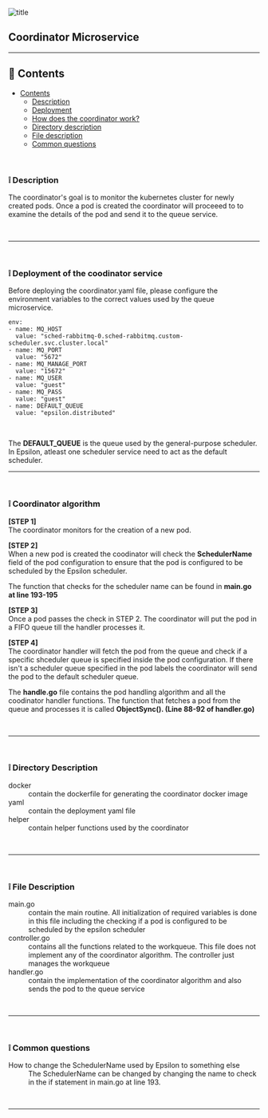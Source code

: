 ![title](https://alexneo.net/epsilon/coordinator.png "Coordinator")
## Coordinator Microservice

---

## :page_facing_up: Contents
- [Contents](#contents)
  - [Description](#desc)
  - [Deployment](#deploy)
  - [How does the coordinator work?](#algo)
  - [Directory description](#dir)
  - [File description](#file)
  - [Common questions](#qna)


<br>

<a name="desc"/></a> 
### :grey_exclamation: Description

The coordinator's goal is to monitor the kubernetes cluster for newly created pods. Once a pod is created the coordinator will proceeed to to examine the details of the pod and send it to the queue service.

<br>

---


<br>

<a name="deploy"/></a> 
### :grey_exclamation: Deployment of the coodinator service

Before deploying the coordinator.yaml file, please configure the environment variables to the correct values used by the queue microservice.

    env:
    - name: MQ_HOST
      value: "sched-rabbitmq-0.sched-rabbitmq.custom-scheduler.svc.cluster.local"
    - name: MQ_PORT
      value: "5672"
    - name: MQ_MANAGE_PORT
      value: "15672"
    - name: MQ_USER
      value: "guest"
    - name: MQ_PASS
      value: "guest"
    - name: DEFAULT_QUEUE
      value: "epsilon.distributed"

<br>

The **DEFAULT_QUEUE** is the queue used by the general-purpose scheduler. In Epsilon, atleast one scheduler service need to act as the default scheduler.

---

<br>

<a name="work"/></a> 
### :grey_exclamation: Coordinator algorithm

**[STEP 1]**
<br>
The coordinator monitors for the creation of a new pod.

**[STEP 2]**
<br>
When a new pod is created the coodinator will check the **SchedulerName** field of the pod configuration to ensure that the pod is configured to be scheduled by the Epsilon scheduler.

The function that checks for the scheduler name can be found in **main.go at line 193-195**

**[STEP 3]**
<br>
Once a pod passes the check in STEP 2. The coordinator will put the pod in a FIFO queue till the handler processes it.

**[STEP 4]**
<br>
The coordinator handler will fetch the pod from the queue and check  if a specific shceduler queue is specified inside the pod configuration. If there isn't a scheduler queue specified in the pod labels the coordinator will send the pod to the default scheduler queue.

The **handle.go** file contains the pod handling algorithm and all the coodinator handler functions. The function that fetches a pod from the queue and processes it is called **ObjectSync(). (Line 88-92 of handler.go)**

<br>

---

<br>

<a name="dir"/></a> 
### :grey_exclamation: Directory Description

<dl>
  <dt>docker</dt>
  <dd>contain the dockerfile for generating the coordinator docker image</dd>
  
  <dt>yaml</dt>
  <dd>contain the deployment yaml file</dd>
  
  <dt>helper</dt>
  <dd>contain helper functions used by the coordinator</dd>
</dl>

<br>

---

<br>

<a name="file"/></a> 
### :grey_exclamation: File Description

<dl>
  <dt>main.go</dt>
  <dd>contain the main routine. All initialization of required variables is done in this file including the checking if a pod is configured to be scheduled by the epsilon scheduler</dd>
  
  <dt>controller.go</dt>
  <dd>contains all the functions related to the workqueue. This file does not implement any of the coordinator algorithm. The controller just manages the workqueue</dd>
  
  <dt>handler.go</dt>
  <dd>contain the implementation of the coordinator algorithm and also sends the pod to the queue service</dd>
</dl>

<br>

---

<br>

<a name="qna"/></a> 
### :grey_exclamation: Common questions

<dl>
  <dt>How to change the SchedulerName used by Epsilon to something else</dt>
  <dd>The SchedulerName can be changed by changing the name to check in the if statement in main.go at line 193.</dd>

</dl>

<br>

---
